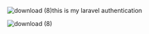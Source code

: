 ![download (8)](https://github.com/Varshapv22/crudproject/assets/123231414/61f71e40-752f-4c68-a567-1605b9ded04b)this is my laravel authentication



![download (8)](https://github.com/Varshapv22/crudproject/assets/123231414/5672b606-56ae-4e5e-8fa7-02a81756798d)
